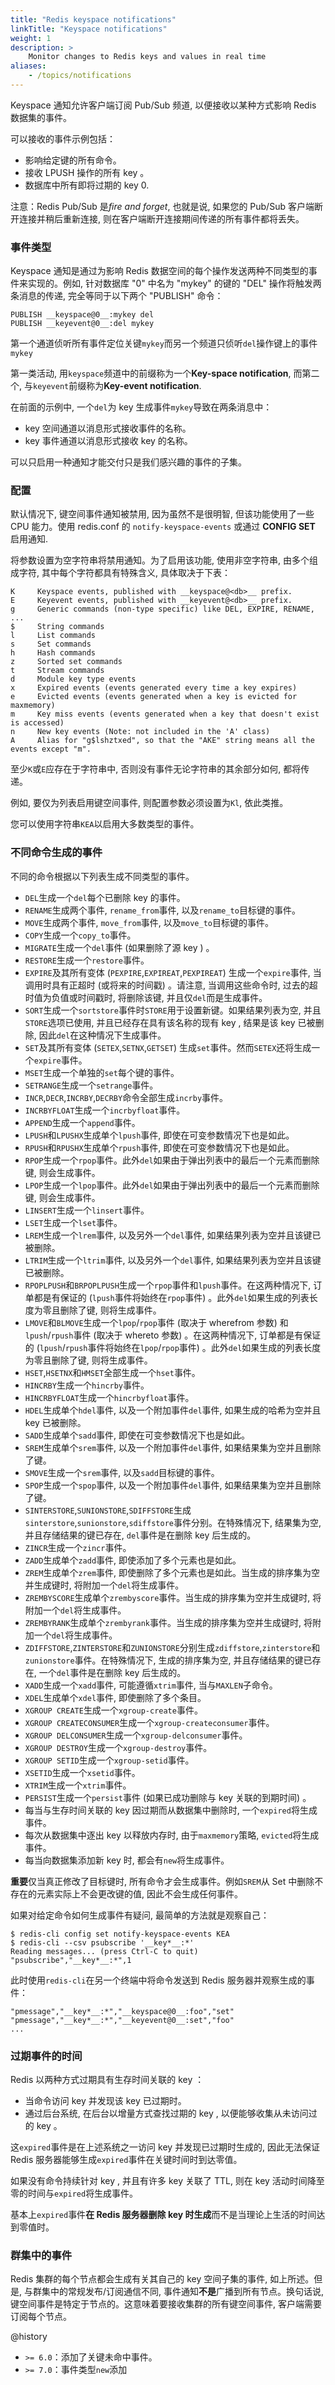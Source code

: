 ```yaml
---
title: "Redis keyspace notifications"
linkTitle: "Keyspace notifications"
weight: 1
description: >
    Monitor changes to Redis keys and values in real time
aliases:
    - /topics/notifications
---
```


Keyspace 通知允许客户端订阅 Pub/Sub 频道, 以便接收以某种方式影响 Redis 数据集的事件。

可以接收的事件示例包括：

*   影响给定键的所有命令。
*   接收 LPUSH 操作的所有 key 。
*   数据库中所有即将过期的 key  0.

注意：Redis Pub/Sub 是*fire and forget*, 也就是说, 如果您的 Pub/Sub 客户端断开连接并稍后重新连接, 则在客户端断开连接期间传递的所有事件都将丢失。

### 事件类型

Keyspace 通知是通过为影响 Redis 数据空间的每个操作发送两种不同类型的事件来实现的。例如, 针对数据库 "0" 中名为 "mykey" 的键的 "DEL" 操作将触发两条消息的传递, 完全等同于以下两个 "PUBLISH" 命令：

    PUBLISH __keyspace@0__:mykey del
    PUBLISH __keyevent@0__:del mykey

第一个通道侦听所有事件定位关键`mykey`而另一个频道只侦听`del`操作键上的事件`mykey`

第一类活动, 用`keyspace`频道中的前缀称为一个**Key-space notification**, 而第二个, 与`keyevent`前缀称为**Key-event notification**.

在前面的示例中, 一个`del`为 key 生成事件`mykey`导致在两条消息中：

*    key 空间通道以消息形式接收事件的名称。
*    key 事件通道以消息形式接收 key 的名称。

可以只启用一种通知才能交付只是我们感兴趣的事件的子集。

### 配置

默认情况下, 键空间事件通知被禁用, 因为虽然不是很明智, 但该功能使用了一些 CPU 能力。使用 redis.conf 的 `notify-keyspace-events` 或通过 **CONFIG SET** 启用通知.

将参数设置为空字符串将禁用通知。为了启用该功能, 使用非空字符串, 由多个组成字符, 其中每个字符都具有特殊含义, 具体取决于下表：

    K     Keyspace events, published with __keyspace@<db>__ prefix.
    E     Keyevent events, published with __keyevent@<db>__ prefix.
    g     Generic commands (non-type specific) like DEL, EXPIRE, RENAME, ...
    $     String commands
    l     List commands
    s     Set commands
    h     Hash commands
    z     Sorted set commands
    t     Stream commands
    d     Module key type events
    x     Expired events (events generated every time a key expires)
    e     Evicted events (events generated when a key is evicted for maxmemory)
    m     Key miss events (events generated when a key that doesn't exist is accessed)
    n     New key events (Note: not included in the 'A' class)
    A     Alias for "g$lshztxed", so that the "AKE" string means all the events except "m".

至少`K`或`E`应存在于字符串中, 否则没有事件无论字符串的其余部分如何, 都将传递。

例如, 要仅为列表启用键空间事件, 则配置参数必须设置为`Kl`, 依此类推。

您可以使用字符串`KEA`以启用大多数类型的事件。

### 不同命令生成的事件

不同的命令根据以下列表生成不同类型的事件。

*   `DEL`生成一个`del`每个已删除 key 的事件。
*   `RENAME`生成两个事件, `rename_from`事件, 以及`rename_to`目标键的事件。
*   `MOVE`生成两个事件, `move_from`事件, 以及`move_to`目标键的事件。
*   `COPY`生成一个`copy_to`事件。
*   `MIGRATE`生成一个`del`事件 (如果删除了源 key ) 。
*   `RESTORE`生成一个`restore`事件。
*   `EXPIRE`及其所有变体 (`PEXPIRE`,`EXPIREAT`,`PEXPIREAT`)  生成一个`expire`事件, 当调用时具有正超时 (或将来的时间戳) 。请注意, 当调用这些命令时, 过去的超时值为负值或时间戳时, 将删除该键, 并且仅`del`而是生成事件。
*   `SORT`生成一个`sortstore`事件时`STORE`用于设置新键。如果结果列表为空, 并且`STORE`选项已使用, 并且已经存在具有该名称的现有 key , 结果是该 key 已被删除, 因此`del`在这种情况下生成事件。
*   `SET`及其所有变体 (`SETEX`,`SETNX`,`GETSET`)  生成`set`事件。然而`SETEX`还将生成一个`expire`事件。
*   `MSET`生成一个单独的`set`每个键的事件。
*   `SETRANGE`生成一个`setrange`事件。
*   `INCR`,`DECR`,`INCRBY`,`DECRBY`命令全部生成`incrby`事件。
*   `INCRBYFLOAT`生成一个`incrbyfloat`事件。
*   `APPEND`生成一个`append`事件。
*   `LPUSH`和`LPUSHX`生成单个`lpush`事件, 即使在可变参数情况下也是如此。
*   `RPUSH`和`RPUSHX`生成单个`rpush`事件, 即使在可变参数情况下也是如此。
*   `RPOP`生成一个`rpop`事件。此外`del`如果由于弹出列表中的最后一个元素而删除键, 则会生成事件。
*   `LPOP`生成一个`lpop`事件。此外`del`如果由于弹出列表中的最后一个元素而删除键, 则会生成事件。
*   `LINSERT`生成一个`linsert`事件。
*   `LSET`生成一个`lset`事件。
*   `LREM`生成一个`lrem`事件, 以及另外一个`del`事件, 如果结果列表为空并且该键已被删除。
*   `LTRIM`生成一个`ltrim`事件, 以及另外一个`del`事件, 如果结果列表为空并且该键已被删除。
*   `RPOPLPUSH`和`BRPOPLPUSH`生成一个`rpop`事件和`lpush`事件。在这两种情况下, 订单都是有保证的 (`lpush`事件将始终在`rpop`事件) 。此外`del`如果生成的列表长度为零且删除了键, 则将生成事件。
*   `LMOVE`和`BLMOVE`生成一个`lpop`/`rpop`事件 (取决于 wherefrom 参数) 和`lpush`/`rpush`事件 (取决于 whereto 参数) 。在这两种情况下, 订单都是有保证的 (`lpush`/`rpush`事件将始终在`lpop`/`rpop`事件) 。此外`del`如果生成的列表长度为零且删除了键, 则将生成事件。
*   `HSET`,`HSETNX`和`HMSET`全部生成一个`hset`事件。
*   `HINCRBY`生成一个`hincrby`事件。
*   `HINCRBYFLOAT`生成一个`hincrbyfloat`事件。
*   `HDEL`生成单个`hdel`事件, 以及一个附加事件`del`事件, 如果生成的哈希为空并且 key 已被删除。
*   `SADD`生成单个`sadd`事件, 即使在可变参数情况下也是如此。
*   `SREM`生成单个`srem`事件, 以及一个附加事件`del`事件, 如果结果集为空并且删除了键。
*   `SMOVE`生成一个`srem`事件, 以及`sadd`目标键的事件。
*   `SPOP`生成一个`spop`事件, 以及一个附加事件`del`事件, 如果结果集为空并且删除了键。
*   `SINTERSTORE`,`SUNIONSTORE`,`SDIFFSTORE`生成`sinterstore`,`sunionstore`,`sdiffstore`事件分别。在特殊情况下, 结果集为空, 并且存储结果的键已存在, `del`事件是在删除 key 后生成的。
*   `ZINCR`生成一个`zincr`事件。
*   `ZADD`生成单个`zadd`事件, 即使添加了多个元素也是如此。
*   `ZREM`生成单个`zrem`事件, 即使删除了多个元素也是如此。当生成的排序集为空并生成键时, 将附加一个`del`将生成事件。
*   `ZREMBYSCORE`生成单个`zrembyscore`事件。当生成的排序集为空并生成键时, 将附加一个`del`将生成事件。
*   `ZREMBYRANK`生成单个`zrembyrank`事件。当生成的排序集为空并生成键时, 将附加一个`del`将生成事件。
*   `ZDIFFSTORE`,`ZINTERSTORE`和`ZUNIONSTORE`分别生成`zdiffstore`,`zinterstore`和`zunionstore`事件。在特殊情况下, 生成的排序集为空, 并且存储结果的键已存在, 一个`del`事件是在删除 key 后生成的。
*   `XADD`生成一个`xadd`事件, 可能遵循`xtrim`事件, 当与`MAXLEN`子命令。
*   `XDEL`生成单个`xdel`事件, 即使删除了多个条目。
*   `XGROUP CREATE`生成一个`xgroup-create`事件。
*   `XGROUP CREATECONSUMER`生成一个`xgroup-createconsumer`事件。
*   `XGROUP DELCONSUMER`生成一个`xgroup-delconsumer`事件。
*   `XGROUP DESTROY`生成一个`xgroup-destroy`事件。
*   `XGROUP SETID`生成一个`xgroup-setid`事件。
*   `XSETID`生成一个`xsetid`事件。
*   `XTRIM`生成一个`xtrim`事件。
*   `PERSIST`生成一个`persist`事件 (如果已成功删除与 key 关联的到期时间) 。
*   每当与生存时间关联的 key 因过期而从数据集中删除时, 一个`expired`将生成事件。
*   每次从数据集中逐出 key 以释放内存时, 由于`maxmemory`策略, `evicted`将生成事件。
*   每当向数据集添加新 key 时, 都会有`new`将生成事件。

**重要**仅当真正修改了目标键时, 所有命令才会生成事件。例如`SREM`从 Set 中删除不存在的元素实际上不会更改键的值, 因此不会生成任何事件。

如果对给定命令如何生成事件有疑问, 最简单的方法就是观察自己：

    $ redis-cli config set notify-keyspace-events KEA
    $ redis-cli --csv psubscribe '__key*__:*'
    Reading messages... (press Ctrl-C to quit)
    "psubscribe","__key*__:*",1

此时使用`redis-cli`在另一个终端中将命令发送到 Redis 服务器并观察生成的事件：

    "pmessage","__key*__:*","__keyspace@0__:foo","set"
    "pmessage","__key*__:*","__keyevent@0__:set","foo"
    ...

### 过期事件的时间

Redis 以两种方式过期具有生存时间关联的 key ：

*   当命令访问 key 并发现该 key 已过期时。
*   通过后台系统, 在后台以增量方式查找过期的 key , 以便能够收集从未访问过的 key 。

这`expired`事件是在上述系统之一访问 key 并发现已过期时生成的, 因此无法保证 Redis 服务器能够生成`expired`事件在关键时间时到达零值。

如果没有命令持续针对 key , 并且有许多 key 关联了 TTL, 则在 key 活动时间降至零的时间与`expired`将生成事件。

基本上`expired`事件**在 Redis 服务器删除 key 时生成**而不是当理论上生活的时间达到零值时。

### 群集中的事件

Redis 集群的每个节点都会生成有关其自己的 key 空间子集的事件, 如上所述。但是, 与群集中的常规发布/订阅通信不同, 事件通知**不是**广播到所有节点。换句话说, 键空间事件是特定于节点的。这意味着要接收集群的所有键空间事件, 客户端需要订阅每个节点。

@history

*   `>= 6.0`：添加了关键未命中事件。
*   `>= 7.0`：事件类型`new`添加
